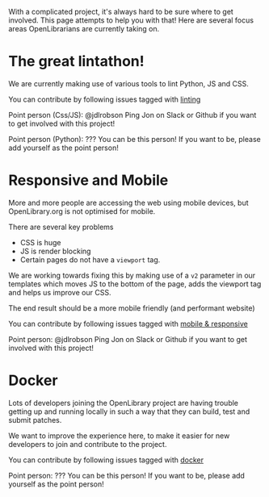 With a complicated project, it's always hard to be sure where to get involved. This page attempts to help you with that! Here are several focus areas OpenLibrarians are currently taking on.

# The great lintathon!

We are currently making use of various tools to lint Python, JS and CSS.

You can contribute by following issues tagged with [linting](https://github.com/internetarchive/openlibrary/issues?q=is%3Aopen+is%3Aissue+label%3ALinting)

Point person (Css/JS): @jdlrobson
Ping Jon on Slack or Github if you want to get involved with this project!

Point person (Python): ???
You can be this person! If you want to be, please add yourself as the point person!

# Responsive and Mobile

More and more people are accessing the web using mobile devices, but OpenLibrary.org is not optimised for mobile.

There are several key problems
* CSS is huge
* JS is render blocking
* Certain pages do not have a `viewport` tag.

We are working towards fixing this by making use of a `v2` parameter in our templates which moves JS to the bottom of the page, adds the viewport tag and helps us improve our CSS.

The end result should be a more mobile friendly (and performant website)

You can contribute by following issues tagged with [mobile & responsive](https://github.com/internetarchive/openlibrary/issues?q=is%3Aopen+is%3Aissue+label%3A%22mobile+%26+responsive%22)

Point person: @jdlrobson
Ping Jon on Slack or Github if you want to get involved with this project!

# Docker

Lots of developers joining the OpenLibrary project are having trouble getting up and running locally in such a way that they can build, test and submit patches.

We want to improve the experience here, to make it easier for new developers to join and contribute to the project.

You can contribute by following issues tagged with [docker](https://github.com/internetarchive/openlibrary/issues?q=is%3Aopen+is%3Aissue+label%3Adocker)

Point person: ???
You can be this person! If you want to be, please add yourself as the point person!